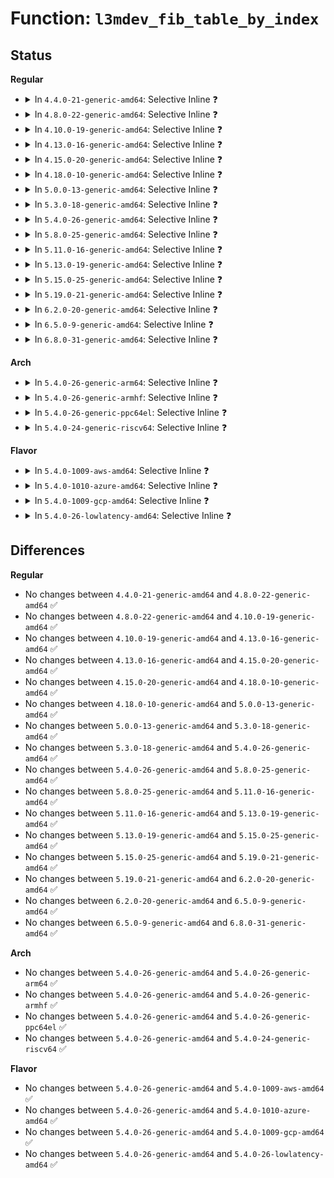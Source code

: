 # Function: <code>l3mdev_fib_table_by_index</code>

## Status
<b>Regular</b>
<ul>
<li>
<details>
<summary>In <code>4.4.0-21-generic-amd64</code>: Selective Inline ❓</summary>

```c
u32 l3mdev_fib_table_by_index(struct net * net, int ifindex)
```

```json
{
  "name": "l3mdev_fib_table_by_index",
  "collision_type": "Unique Global",
  "inline_type": "Selective",
  "funcs": [
    {
      "addr": 18446744071587327808,
      "name": "l3mdev_fib_table_by_index",
      "external": true,
      "loc": "net/l3mdev/l3mdev.c:74",
      "file": "net/l3mdev/l3mdev.c",
      "inline": "not declared, inlined",
      "caller_inline": [],
      "caller_func": [
        "net/ipv4/af_inet.c:inet_bind",
        "net/ipv6/route.c:rt6_add_route_info",
        "net/ipv6/route.c:ipv6_route_ioctl"
      ]
    }
  ],
  "symbols": [
    {
      "addr": 18446744071587327808,
      "name": "l3mdev_fib_table_by_index",
      "section": ".text",
      "bind": "STB_GLOBAL",
      "size": 40
    }
  ]
}
```
</details>
</li>
<li>
<details>
<summary>In <code>4.8.0-22-generic-amd64</code>: Selective Inline ❓</summary>

```c
u32 l3mdev_fib_table_by_index(struct net * net, int ifindex)
```

```json
{
  "name": "l3mdev_fib_table_by_index",
  "collision_type": "Unique Global",
  "inline_type": "Selective",
  "funcs": [
    {
      "addr": 18446744071587806256,
      "name": "l3mdev_fib_table_by_index",
      "external": true,
      "loc": "net/l3mdev/l3mdev.c:82",
      "file": "net/l3mdev/l3mdev.c",
      "inline": "not declared, inlined",
      "caller_inline": [],
      "caller_func": [
        "net/ipv4/af_inet.c:inet_bind",
        "net/ipv6/route.c:ipv6_route_ioctl",
        "net/ipv6/route.c:rt6_add_route_info"
      ]
    }
  ],
  "symbols": [
    {
      "addr": 18446744071587806256,
      "name": "l3mdev_fib_table_by_index",
      "section": ".text",
      "bind": "STB_GLOBAL",
      "size": 40
    }
  ]
}
```
</details>
</li>
<li>
<details>
<summary>In <code>4.10.0-19-generic-amd64</code>: Selective Inline ❓</summary>

```c
u32 l3mdev_fib_table_by_index(struct net * net, int ifindex)
```

```json
{
  "name": "l3mdev_fib_table_by_index",
  "collision_type": "Unique Global",
  "inline_type": "Selective",
  "funcs": [
    {
      "addr": 18446744071588019792,
      "name": "l3mdev_fib_table_by_index",
      "external": true,
      "loc": "net/l3mdev/l3mdev.c:82",
      "file": "net/l3mdev/l3mdev.c",
      "inline": "not declared, inlined",
      "caller_inline": [],
      "caller_func": [
        "net/ipv4/raw.c:raw_bind",
        "net/ipv4/af_inet.c:inet_bind",
        "net/ipv6/route.c:ipv6_route_ioctl"
      ]
    }
  ],
  "symbols": [
    {
      "addr": 18446744071588019792,
      "name": "l3mdev_fib_table_by_index",
      "section": ".text",
      "bind": "STB_GLOBAL",
      "size": 40
    }
  ]
}
```
</details>
</li>
<li>
<details>
<summary>In <code>4.13.0-16-generic-amd64</code>: Selective Inline ❓</summary>

```c
u32 l3mdev_fib_table_by_index(struct net * net, int ifindex)
```

```json
{
  "name": "l3mdev_fib_table_by_index",
  "collision_type": "Unique Global",
  "inline_type": "Selective",
  "funcs": [
    {
      "addr": 18446744071588177856,
      "name": "l3mdev_fib_table_by_index",
      "external": true,
      "loc": "net/l3mdev/l3mdev.c:82",
      "file": "net/l3mdev/l3mdev.c",
      "inline": "not declared, inlined",
      "caller_inline": [],
      "caller_func": [
        "net/ipv4/raw.c:raw_bind",
        "net/ipv4/af_inet.c:inet_bind",
        "net/ipv6/route.c:ipv6_route_ioctl"
      ]
    }
  ],
  "symbols": [
    {
      "addr": 18446744071588177856,
      "name": "l3mdev_fib_table_by_index",
      "section": ".text",
      "bind": "STB_GLOBAL",
      "size": 40
    }
  ]
}
```
</details>
</li>
<li>
<details>
<summary>In <code>4.15.0-20-generic-amd64</code>: Selective Inline ❓</summary>

```c
u32 l3mdev_fib_table_by_index(struct net * net, int ifindex)
```

```json
{
  "name": "l3mdev_fib_table_by_index",
  "collision_type": "Unique Global",
  "inline_type": "Selective",
  "funcs": [
    {
      "addr": 18446744071588723824,
      "name": "l3mdev_fib_table_by_index",
      "external": true,
      "loc": "net/l3mdev/l3mdev.c:82",
      "file": "net/l3mdev/l3mdev.c",
      "inline": "not declared, inlined",
      "caller_inline": [],
      "caller_func": [
        "net/ipv4/raw.c:raw_bind",
        "net/ipv4/af_inet.c:inet_bind",
        "net/ipv6/route.c:ipv6_route_ioctl"
      ]
    }
  ],
  "symbols": [
    {
      "addr": 18446744071588723824,
      "name": "l3mdev_fib_table_by_index",
      "section": ".text",
      "bind": "STB_GLOBAL",
      "size": 40
    }
  ]
}
```
</details>
</li>
<li>
<details>
<summary>In <code>4.18.0-10-generic-amd64</code>: Selective Inline ❓</summary>

```c
u32 l3mdev_fib_table_by_index(struct net * net, int ifindex)
```

```json
{
  "name": "l3mdev_fib_table_by_index",
  "collision_type": "Unique Global",
  "inline_type": "Selective",
  "funcs": [
    {
      "addr": 18446744071589091072,
      "name": "l3mdev_fib_table_by_index",
      "external": true,
      "loc": "net/l3mdev/l3mdev.c:82",
      "file": "net/l3mdev/l3mdev.c",
      "inline": "not declared, inlined",
      "caller_inline": [],
      "caller_func": [
        "net/ipv4/raw.c:raw_bind",
        "net/ipv4/af_inet.c:__inet_bind",
        "net/ipv6/route.c:ipv6_route_ioctl"
      ]
    }
  ],
  "symbols": [
    {
      "addr": 18446744071589091072,
      "name": "l3mdev_fib_table_by_index",
      "section": ".text",
      "bind": "STB_GLOBAL",
      "size": 40
    }
  ]
}
```
</details>
</li>
<li>
<details>
<summary>In <code>5.0.0-13-generic-amd64</code>: Selective Inline ❓</summary>

```c
u32 l3mdev_fib_table_by_index(struct net * net, int ifindex)
```

```json
{
  "name": "l3mdev_fib_table_by_index",
  "collision_type": "Unique Global",
  "inline_type": "Selective",
  "funcs": [
    {
      "addr": 18446744071589318064,
      "name": "l3mdev_fib_table_by_index",
      "external": true,
      "loc": "net/l3mdev/l3mdev.c:100",
      "file": "net/l3mdev/l3mdev.c",
      "inline": "not declared, inlined",
      "caller_inline": [],
      "caller_func": [
        "net/ipv4/raw.c:raw_bind",
        "net/ipv4/af_inet.c:__inet_bind",
        "net/ipv6/route.c:ipv6_route_ioctl"
      ]
    }
  ],
  "symbols": [
    {
      "addr": 18446744071589318064,
      "name": "l3mdev_fib_table_by_index",
      "section": ".text",
      "bind": "STB_GLOBAL",
      "size": 40
    }
  ]
}
```
</details>
</li>
<li>
<details>
<summary>In <code>5.3.0-18-generic-amd64</code>: Selective Inline ❓</summary>

```c
u32 l3mdev_fib_table_by_index(struct net * net, int ifindex)
```

```json
{
  "name": "l3mdev_fib_table_by_index",
  "collision_type": "Unique Global",
  "inline_type": "Selective",
  "funcs": [
    {
      "addr": 18446744071589773328,
      "name": "l3mdev_fib_table_by_index",
      "external": true,
      "loc": "net/l3mdev/l3mdev.c:96",
      "file": "net/l3mdev/l3mdev.c",
      "inline": "not declared, inlined",
      "caller_inline": [],
      "caller_func": [
        "net/ipv4/raw.c:raw_bind",
        "net/ipv4/af_inet.c:__inet_bind",
        "net/ipv6/route.c:ipv6_route_ioctl"
      ]
    }
  ],
  "symbols": [
    {
      "addr": 18446744071589773328,
      "name": "l3mdev_fib_table_by_index",
      "section": ".text",
      "bind": "STB_GLOBAL",
      "size": 53
    }
  ]
}
```
</details>
</li>
<li>
<details>
<summary>In <code>5.4.0-26-generic-amd64</code>: Selective Inline ❓</summary>

```c
u32 l3mdev_fib_table_by_index(struct net * net, int ifindex)
```

```json
{
  "name": "l3mdev_fib_table_by_index",
  "collision_type": "Unique Global",
  "inline_type": "Selective",
  "funcs": [
    {
      "addr": 18446744071589997008,
      "name": "l3mdev_fib_table_by_index",
      "external": true,
      "loc": "net/l3mdev/l3mdev.c:96",
      "file": "net/l3mdev/l3mdev.c",
      "inline": "not declared, inlined",
      "caller_inline": [],
      "caller_func": [
        "net/ipv4/raw.c:raw_bind",
        "net/ipv4/af_inet.c:__inet_bind",
        "net/ipv6/route.c:ipv6_route_ioctl"
      ]
    }
  ],
  "symbols": [
    {
      "addr": 18446744071589997008,
      "name": "l3mdev_fib_table_by_index",
      "section": ".text",
      "bind": "STB_GLOBAL",
      "size": 53
    }
  ]
}
```
</details>
</li>
<li>
<details>
<summary>In <code>5.8.0-25-generic-amd64</code>: Selective Inline ❓</summary>

```c
u32 l3mdev_fib_table_by_index(struct net * net, int ifindex)
```

```json
{
  "name": "l3mdev_fib_table_by_index",
  "collision_type": "Unique Global",
  "inline_type": "Selective",
  "funcs": [
    {
      "addr": 18446744071591027520,
      "name": "l3mdev_fib_table_by_index",
      "external": true,
      "loc": "net/l3mdev/l3mdev.c:96",
      "file": "net/l3mdev/l3mdev.c",
      "inline": "not declared, inlined",
      "caller_inline": [],
      "caller_func": [
        "net/ipv4/raw.c:raw_bind",
        "net/ipv4/af_inet.c:__inet_bind",
        "net/ipv6/route.c:rtmsg_to_fib6_config"
      ]
    }
  ],
  "symbols": [
    {
      "addr": 18446744071591027520,
      "name": "l3mdev_fib_table_by_index",
      "section": ".text",
      "bind": "STB_GLOBAL",
      "size": 57
    }
  ]
}
```
</details>
</li>
<li>
<details>
<summary>In <code>5.11.0-16-generic-amd64</code>: Selective Inline ❓</summary>

```c
u32 l3mdev_fib_table_by_index(struct net * net, int ifindex)
```

```json
{
  "name": "l3mdev_fib_table_by_index",
  "collision_type": "Unique Global",
  "inline_type": "Selective",
  "funcs": [
    {
      "addr": 18446744071591091216,
      "name": "l3mdev_fib_table_by_index",
      "external": true,
      "loc": "net/l3mdev/l3mdev.c:189",
      "file": "net/l3mdev/l3mdev.c",
      "inline": "not declared, inlined",
      "caller_inline": [],
      "caller_func": [
        "net/ipv4/raw.c:raw_bind",
        "net/ipv4/af_inet.c:__inet_bind",
        "net/ipv6/route.c:rtmsg_to_fib6_config"
      ]
    }
  ],
  "symbols": [
    {
      "addr": 18446744071591091216,
      "name": "l3mdev_fib_table_by_index",
      "section": ".text",
      "bind": "STB_GLOBAL",
      "size": 62
    }
  ]
}
```
</details>
</li>
<li>
<details>
<summary>In <code>5.13.0-19-generic-amd64</code>: Selective Inline ❓</summary>

```c
u32 l3mdev_fib_table_by_index(struct net * net, int ifindex)
```

```json
{
  "name": "l3mdev_fib_table_by_index",
  "collision_type": "Unique Global",
  "inline_type": "Selective",
  "funcs": [
    {
      "addr": 18446744071591021936,
      "name": "l3mdev_fib_table_by_index",
      "external": true,
      "loc": "net/l3mdev/l3mdev.c:189",
      "file": "net/l3mdev/l3mdev.c",
      "inline": "not declared, inlined",
      "caller_inline": [],
      "caller_func": [
        "net/ipv4/raw.c:raw_bind",
        "net/ipv4/af_inet.c:__inet_bind",
        "net/ipv6/route.c:ipv6_route_ioctl"
      ]
    }
  ],
  "symbols": [
    {
      "addr": 18446744071591021936,
      "name": "l3mdev_fib_table_by_index",
      "section": ".text",
      "bind": "STB_GLOBAL",
      "size": 62
    }
  ]
}
```
</details>
</li>
<li>
<details>
<summary>In <code>5.15.0-25-generic-amd64</code>: Selective Inline ❓</summary>

```c
u32 l3mdev_fib_table_by_index(struct net * net, int ifindex)
```

```json
{
  "name": "l3mdev_fib_table_by_index",
  "collision_type": "Unique Global",
  "inline_type": "Selective",
  "funcs": [
    {
      "addr": 18446744071591862928,
      "name": "l3mdev_fib_table_by_index",
      "external": true,
      "loc": "net/l3mdev/l3mdev.c:189",
      "file": "net/l3mdev/l3mdev.c",
      "inline": "not declared, inlined",
      "caller_inline": [],
      "caller_func": [
        "net/ipv4/raw.c:raw_bind",
        "net/ipv4/af_inet.c:__inet_bind",
        "net/ipv6/route.c:ipv6_route_ioctl"
      ]
    }
  ],
  "symbols": [
    {
      "addr": 18446744071591862928,
      "name": "l3mdev_fib_table_by_index",
      "section": ".text",
      "bind": "STB_GLOBAL",
      "size": 62
    }
  ]
}
```
</details>
</li>
<li>
<details>
<summary>In <code>5.19.0-21-generic-amd64</code>: Selective Inline ❓</summary>

```c
u32 l3mdev_fib_table_by_index(struct net * net, int ifindex)
```

```json
{
  "name": "l3mdev_fib_table_by_index",
  "collision_type": "Unique Global",
  "inline_type": "Selective",
  "funcs": [
    {
      "addr": 18446744071593581040,
      "name": "l3mdev_fib_table_by_index",
      "external": true,
      "loc": "net/l3mdev/l3mdev.c:189",
      "file": "net/l3mdev/l3mdev.c",
      "inline": "not declared, inlined",
      "caller_inline": [],
      "caller_func": [
        "net/ipv4/raw.c:raw_bind",
        "net/ipv4/af_inet.c:__inet_bind",
        "net/ipv4/ping.c:ping_check_bind_addr",
        "net/ipv6/route.c:ipv6_route_ioctl"
      ]
    }
  ],
  "symbols": [
    {
      "addr": 18446744071593581040,
      "name": "l3mdev_fib_table_by_index",
      "section": ".text",
      "bind": "STB_GLOBAL",
      "size": 98
    }
  ]
}
```
</details>
</li>
<li>
<details>
<summary>In <code>6.2.0-20-generic-amd64</code>: Selective Inline ❓</summary>

```c
u32 l3mdev_fib_table_by_index(struct net * net, int ifindex)
```

```json
{
  "name": "l3mdev_fib_table_by_index",
  "collision_type": "Unique Global",
  "inline_type": "Selective",
  "funcs": [
    {
      "addr": 18446744071595506960,
      "name": "l3mdev_fib_table_by_index",
      "external": true,
      "loc": "net/l3mdev/l3mdev.c:189",
      "file": "net/l3mdev/l3mdev.c",
      "inline": "not declared, inlined",
      "caller_inline": [],
      "caller_func": [
        "net/ipv4/raw.c:raw_bind",
        "net/ipv4/af_inet.c:__inet_bind",
        "net/ipv4/ping.c:ping_check_bind_addr",
        "net/ipv6/route.c:ipv6_route_ioctl"
      ]
    }
  ],
  "symbols": [
    {
      "addr": 18446744071595506960,
      "name": "l3mdev_fib_table_by_index",
      "section": ".text",
      "bind": "STB_GLOBAL",
      "size": 98
    }
  ]
}
```
</details>
</li>
<li>
<details>
<summary>In <code>6.5.0-9-generic-amd64</code>: Selective Inline ❓</summary>

```c
u32 l3mdev_fib_table_by_index(struct net * net, int ifindex)
```

```json
{
  "name": "l3mdev_fib_table_by_index",
  "collision_type": "Unique Global",
  "inline_type": "Selective",
  "funcs": [
    {
      "addr": 18446744071596015664,
      "name": "l3mdev_fib_table_by_index",
      "external": true,
      "loc": "net/l3mdev/l3mdev.c:189",
      "file": "net/l3mdev/l3mdev.c",
      "inline": "not declared, inlined",
      "caller_inline": [],
      "caller_func": [
        "net/ipv4/raw.c:raw_bind",
        "net/ipv4/af_inet.c:__inet_bind",
        "net/ipv4/ping.c:ping_check_bind_addr",
        "net/ipv6/route.c:ipv6_route_ioctl"
      ]
    }
  ],
  "symbols": [
    {
      "addr": 18446744071596015664,
      "name": "l3mdev_fib_table_by_index",
      "section": ".text",
      "bind": "STB_GLOBAL",
      "size": 98
    }
  ]
}
```
</details>
</li>
<li>
<details>
<summary>In <code>6.8.0-31-generic-amd64</code>: Selective Inline ❓</summary>

```c
u32 l3mdev_fib_table_by_index(struct net * net, int ifindex)
```

```json
{
  "name": "l3mdev_fib_table_by_index",
  "collision_type": "Unique Global",
  "inline_type": "Selective",
  "funcs": [
    {
      "addr": 18446744071596879696,
      "name": "l3mdev_fib_table_by_index",
      "external": true,
      "loc": "net/l3mdev/l3mdev.c:189",
      "file": "net/l3mdev/l3mdev.c",
      "inline": "not declared, inlined",
      "caller_inline": [],
      "caller_func": [
        "net/ipv4/raw.c:raw_bind",
        "net/ipv4/af_inet.c:__inet_bind",
        "net/ipv4/ping.c:ping_check_bind_addr",
        "net/ipv6/route.c:ipv6_route_ioctl"
      ]
    }
  ],
  "symbols": [
    {
      "addr": 18446744071596879696,
      "name": "l3mdev_fib_table_by_index",
      "section": ".text",
      "bind": "STB_GLOBAL",
      "size": 98
    }
  ]
}
```
</details>
</li>
</ul>
<b>Arch</b>
<ul>
<li>
<details>
<summary>In <code>5.4.0-26-generic-arm64</code>: Selective Inline ❓</summary>

```c
u32 l3mdev_fib_table_by_index(struct net * net, int ifindex)
```

```json
{
  "name": "l3mdev_fib_table_by_index",
  "collision_type": "Unique Global",
  "inline_type": "Selective",
  "funcs": [
    {
      "addr": 18446603336503739504,
      "name": "l3mdev_fib_table_by_index",
      "external": true,
      "loc": "net/l3mdev/l3mdev.c:96",
      "file": "net/l3mdev/l3mdev.c",
      "inline": "not declared, inlined",
      "caller_inline": [],
      "caller_func": [
        "net/ipv4/raw.c:raw_bind",
        "net/ipv4/af_inet.c:__inet_bind",
        "net/ipv6/route.c:ipv6_route_ioctl"
      ]
    }
  ],
  "symbols": [
    {
      "addr": 18446603336503739504,
      "name": "l3mdev_fib_table_by_index",
      "section": ".text",
      "bind": "STB_GLOBAL",
      "size": 96
    }
  ]
}
```
</details>
</li>
<li>
<details>
<summary>In <code>5.4.0-26-generic-armhf</code>: Selective Inline ❓</summary>

```c
u32 l3mdev_fib_table_by_index(struct net * net, int ifindex)
```

```json
{
  "name": "l3mdev_fib_table_by_index",
  "collision_type": "Unique Global",
  "inline_type": "Selective",
  "funcs": [
    {
      "addr": 3236368440,
      "name": "l3mdev_fib_table_by_index",
      "external": true,
      "loc": "net/l3mdev/l3mdev.c:96",
      "file": "net/l3mdev/l3mdev.c",
      "inline": "not declared, inlined",
      "caller_inline": [],
      "caller_func": [
        "net/ipv4/raw.c:raw_bind",
        "net/ipv4/af_inet.c:__inet_bind",
        "net/ipv6/route.c:ipv6_route_ioctl"
      ]
    }
  ],
  "symbols": [
    {
      "addr": 3236368440,
      "name": "l3mdev_fib_table_by_index",
      "section": ".text",
      "bind": "STB_GLOBAL",
      "size": 60
    }
  ]
}
```
</details>
</li>
<li>
<details>
<summary>In <code>5.4.0-26-generic-ppc64el</code>: Selective Inline ❓</summary>

```c
u32 l3mdev_fib_table_by_index(struct net * net, int ifindex)
```

```json
{
  "name": "l3mdev_fib_table_by_index",
  "collision_type": "Unique Global",
  "inline_type": "Selective",
  "funcs": [
    {
      "addr": 13835058055297579792,
      "name": "l3mdev_fib_table_by_index",
      "external": true,
      "loc": "net/l3mdev/l3mdev.c:96",
      "file": "net/l3mdev/l3mdev.c",
      "inline": "not declared, inlined",
      "caller_inline": [],
      "caller_func": [
        "net/ipv4/raw.c:raw_bind",
        "net/ipv4/af_inet.c:__inet_bind",
        "net/ipv6/route.c:ipv6_route_ioctl"
      ]
    }
  ],
  "symbols": [
    {
      "addr": 13835058055297579792,
      "name": "l3mdev_fib_table_by_index",
      "section": ".text",
      "bind": "STB_GLOBAL",
      "size": 108
    }
  ]
}
```
</details>
</li>
<li>
<details>
<summary>In <code>5.4.0-24-generic-riscv64</code>: Selective Inline ❓</summary>

```c
u32 l3mdev_fib_table_by_index(struct net * net, int ifindex)
```

```json
{
  "name": "l3mdev_fib_table_by_index",
  "collision_type": "Unique Global",
  "inline_type": "Selective",
  "funcs": [
    {
      "addr": 18446743936279659562,
      "name": "l3mdev_fib_table_by_index",
      "external": true,
      "loc": "net/l3mdev/l3mdev.c:96",
      "file": "net/l3mdev/l3mdev.c",
      "inline": "not declared, inlined",
      "caller_inline": [],
      "caller_func": [
        "net/ipv4/raw.c:raw_bind",
        "net/ipv4/af_inet.c:__inet_bind",
        "net/ipv6/route.c:ipv6_route_ioctl"
      ]
    }
  ],
  "symbols": [
    {
      "addr": 18446743936279659562,
      "name": "l3mdev_fib_table_by_index",
      "section": ".text",
      "bind": "STB_GLOBAL",
      "size": 86
    }
  ]
}
```
</details>
</li>
</ul>
<b>Flavor</b>
<ul>
<li>
<details>
<summary>In <code>5.4.0-1009-aws-amd64</code>: Selective Inline ❓</summary>

```c
u32 l3mdev_fib_table_by_index(struct net * net, int ifindex)
```

```json
{
  "name": "l3mdev_fib_table_by_index",
  "collision_type": "Unique Global",
  "inline_type": "Selective",
  "funcs": [
    {
      "addr": 18446744071589600608,
      "name": "l3mdev_fib_table_by_index",
      "external": true,
      "loc": "net/l3mdev/l3mdev.c:96",
      "file": "net/l3mdev/l3mdev.c",
      "inline": "not declared, inlined",
      "caller_inline": [],
      "caller_func": [
        "net/ipv4/raw.c:raw_bind",
        "net/ipv4/af_inet.c:__inet_bind",
        "net/ipv6/route.c:ipv6_route_ioctl"
      ]
    }
  ],
  "symbols": [
    {
      "addr": 18446744071589600608,
      "name": "l3mdev_fib_table_by_index",
      "section": ".text",
      "bind": "STB_GLOBAL",
      "size": 53
    }
  ]
}
```
</details>
</li>
<li>
<details>
<summary>In <code>5.4.0-1010-azure-amd64</code>: Selective Inline ❓</summary>

```c
u32 l3mdev_fib_table_by_index(struct net * net, int ifindex)
```

```json
{
  "name": "l3mdev_fib_table_by_index",
  "collision_type": "Unique Global",
  "inline_type": "Selective",
  "funcs": [
    {
      "addr": 18446744071589325136,
      "name": "l3mdev_fib_table_by_index",
      "external": true,
      "loc": "net/l3mdev/l3mdev.c:96",
      "file": "net/l3mdev/l3mdev.c",
      "inline": "not declared, inlined",
      "caller_inline": [],
      "caller_func": [
        "net/ipv4/raw.c:raw_bind",
        "net/ipv4/af_inet.c:__inet_bind",
        "net/ipv6/route.c:ipv6_route_ioctl"
      ]
    }
  ],
  "symbols": [
    {
      "addr": 18446744071589325136,
      "name": "l3mdev_fib_table_by_index",
      "section": ".text",
      "bind": "STB_GLOBAL",
      "size": 53
    }
  ]
}
```
</details>
</li>
<li>
<details>
<summary>In <code>5.4.0-1009-gcp-amd64</code>: Selective Inline ❓</summary>

```c
u32 l3mdev_fib_table_by_index(struct net * net, int ifindex)
```

```json
{
  "name": "l3mdev_fib_table_by_index",
  "collision_type": "Unique Global",
  "inline_type": "Selective",
  "funcs": [
    {
      "addr": 18446744071590042640,
      "name": "l3mdev_fib_table_by_index",
      "external": true,
      "loc": "net/l3mdev/l3mdev.c:96",
      "file": "net/l3mdev/l3mdev.c",
      "inline": "not declared, inlined",
      "caller_inline": [],
      "caller_func": [
        "net/ipv4/raw.c:raw_bind",
        "net/ipv4/af_inet.c:__inet_bind",
        "net/ipv6/route.c:ipv6_route_ioctl"
      ]
    }
  ],
  "symbols": [
    {
      "addr": 18446744071590042640,
      "name": "l3mdev_fib_table_by_index",
      "section": ".text",
      "bind": "STB_GLOBAL",
      "size": 53
    }
  ]
}
```
</details>
</li>
<li>
<details>
<summary>In <code>5.4.0-26-lowlatency-amd64</code>: Selective Inline ❓</summary>

```c
u32 l3mdev_fib_table_by_index(struct net * net, int ifindex)
```

```json
{
  "name": "l3mdev_fib_table_by_index",
  "collision_type": "Unique Global",
  "inline_type": "Selective",
  "funcs": [
    {
      "addr": 18446744071590092688,
      "name": "l3mdev_fib_table_by_index",
      "external": true,
      "loc": "net/l3mdev/l3mdev.c:96",
      "file": "net/l3mdev/l3mdev.c",
      "inline": "not declared, inlined",
      "caller_inline": [],
      "caller_func": [
        "net/ipv4/raw.c:raw_bind",
        "net/ipv4/af_inet.c:__inet_bind",
        "net/ipv6/route.c:ipv6_route_ioctl"
      ]
    }
  ],
  "symbols": [
    {
      "addr": 18446744071590092688,
      "name": "l3mdev_fib_table_by_index",
      "section": ".text",
      "bind": "STB_GLOBAL",
      "size": 87
    }
  ]
}
```
</details>
</li>
</ul>

## Differences
<b>Regular</b>
<ul>
<li>
No changes between <code>4.4.0-21-generic-amd64</code> and <code>4.8.0-22-generic-amd64</code> ✅
</li>
<li>
No changes between <code>4.8.0-22-generic-amd64</code> and <code>4.10.0-19-generic-amd64</code> ✅
</li>
<li>
No changes between <code>4.10.0-19-generic-amd64</code> and <code>4.13.0-16-generic-amd64</code> ✅
</li>
<li>
No changes between <code>4.13.0-16-generic-amd64</code> and <code>4.15.0-20-generic-amd64</code> ✅
</li>
<li>
No changes between <code>4.15.0-20-generic-amd64</code> and <code>4.18.0-10-generic-amd64</code> ✅
</li>
<li>
No changes between <code>4.18.0-10-generic-amd64</code> and <code>5.0.0-13-generic-amd64</code> ✅
</li>
<li>
No changes between <code>5.0.0-13-generic-amd64</code> and <code>5.3.0-18-generic-amd64</code> ✅
</li>
<li>
No changes between <code>5.3.0-18-generic-amd64</code> and <code>5.4.0-26-generic-amd64</code> ✅
</li>
<li>
No changes between <code>5.4.0-26-generic-amd64</code> and <code>5.8.0-25-generic-amd64</code> ✅
</li>
<li>
No changes between <code>5.8.0-25-generic-amd64</code> and <code>5.11.0-16-generic-amd64</code> ✅
</li>
<li>
No changes between <code>5.11.0-16-generic-amd64</code> and <code>5.13.0-19-generic-amd64</code> ✅
</li>
<li>
No changes between <code>5.13.0-19-generic-amd64</code> and <code>5.15.0-25-generic-amd64</code> ✅
</li>
<li>
No changes between <code>5.15.0-25-generic-amd64</code> and <code>5.19.0-21-generic-amd64</code> ✅
</li>
<li>
No changes between <code>5.19.0-21-generic-amd64</code> and <code>6.2.0-20-generic-amd64</code> ✅
</li>
<li>
No changes between <code>6.2.0-20-generic-amd64</code> and <code>6.5.0-9-generic-amd64</code> ✅
</li>
<li>
No changes between <code>6.5.0-9-generic-amd64</code> and <code>6.8.0-31-generic-amd64</code> ✅
</li>
</ul>
<b>Arch</b>
<ul>
<li>
No changes between <code>5.4.0-26-generic-amd64</code> and <code>5.4.0-26-generic-arm64</code> ✅
</li>
<li>
No changes between <code>5.4.0-26-generic-amd64</code> and <code>5.4.0-26-generic-armhf</code> ✅
</li>
<li>
No changes between <code>5.4.0-26-generic-amd64</code> and <code>5.4.0-26-generic-ppc64el</code> ✅
</li>
<li>
No changes between <code>5.4.0-26-generic-amd64</code> and <code>5.4.0-24-generic-riscv64</code> ✅
</li>
</ul>
<b>Flavor</b>
<ul>
<li>
No changes between <code>5.4.0-26-generic-amd64</code> and <code>5.4.0-1009-aws-amd64</code> ✅
</li>
<li>
No changes between <code>5.4.0-26-generic-amd64</code> and <code>5.4.0-1010-azure-amd64</code> ✅
</li>
<li>
No changes between <code>5.4.0-26-generic-amd64</code> and <code>5.4.0-1009-gcp-amd64</code> ✅
</li>
<li>
No changes between <code>5.4.0-26-generic-amd64</code> and <code>5.4.0-26-lowlatency-amd64</code> ✅
</li>
</ul>
